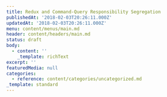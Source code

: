 ```yaml
---
title: Redux and Command-Query Responsibility Segregation
publishedAt: '2018-02-03T20:26:11.000Z'
updatedAt: '2018-02-03T20:26:11.000Z'
menu: content/menus/main.md
header: content/headers/main.md
status: draft
body:
  - content: ''
    _template: richText
excerpt: ''
featuredMedia: null
categories:
  - reference: content/categories/uncategorized.md
_template: standard
---
```



